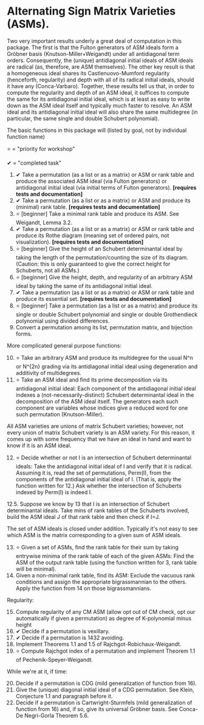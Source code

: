 # Alternating Sign Matrix Varieties (ASMs).

Two very important results underly a great deal of computation in this package.  The first is that the Fulton generators of ASM ideals form a Gröbner basis (Knutson-Miller+Weigandt) under all antidiagonal term orders.  Consequently, the (unique) antidiagonal initial ideals of ASM ideals are radical (as, therefore, are ASM themselves). The other key result is that a homogeneous ideal shares its Castlenuovo-Mumford regularity (henceforth, regularity) and depth with all of its radical initial ideals, should it have any (Conca-Varbaro).  Together, these results tell us that, in order to compute the regularity and depth of an ASM ideal, it suffices to compute the same for its antidiagonal initial ideal, which is at least as easy to write down as the ASM ideal itself and typically much faster to resolve. An ASM ideal and its antidiagonal initial ideal will also share the same multidegree (in particular, the same single and double Schubert polynomial).

The basic functions in this package will (listed by goal, not by individual function name) 

⭐ = "priority for workshop"

✔ = "completed task"

1. ✔ Take a permutation (as a list or as a matrix) or ASM or rank table and produce the associated ASM ideal (via Fulton generators) or antidiagonal initial ideal (via initial terms of Fulton generators). **[requires tests and documentation]**
2. ✔ Take a permutation (as a list or as a matrix) or ASM and produce its (minimal) rank table. **[requires tests and documentation]**
3. ⭐ [beginner] Take a minimal rank table and produce its ASM.  See Weigandt, Lemma 3.2.
4. ✔ Take a permutation (as a list or as a matrix) or ASM or rank table and produce its Rothe diagram (meaning set of ordered pairs, not visualization). **[requires tests and documentation]**
5. ⭐ [beginner] Give the height of an Schubert determinantal ideal by taking the length of the permutation/counting the size of its diagram. (Caution: this is only guaranteed to give the correct height for Schuberts, not all ASMs.)
6. ⭐ [beginner] Give the height, depth, and regularity of an arbitrary ASM ideal by taking the same of its antidiagonal initial ideal.
7. ✔ Take a permutation (as a list or as a matrix) or ASM or rank table and produce its essential set. **[requires tests and documentation]**
8. ⭐ [beginner] Take a permutation (as a list or as a matrix) and produce its single or double Schubert polynomial and single or double Grothendieck polynomial using divided differences.
9. Convert a permutation among its list, permutation matrix, and bijection forms.

More complicated general purpose functions:

10. ⭐ Take an arbitrary ASM and produce its multidegree for the usual N^n or N^{2n} grading via its antidiagonal initial ideal using degeneration and additivity of multidegrees.
11. ⭐ Take an ASM ideal and find its prime decomposition via its antidiagonal initial ideal: Each component of the antidiagonal initial ideal indexes a (not-necessarily-distinct) Schubert determinantal ideal in the decomposition of the ASM ideal itself.  The generators each such component are variables whose indices give a reduced word for one such permutation (Knutson-Miller).

All ASM varieties are unions of matrix Schubert varieties; however, not every union of matrix Schubert variety is an ASM variety.  For this reason, it comes up with some frequency that we have an ideal in hand and want to know if it is an ASM ideal.

12. ⭐ Decide whether or not I is an intersection of Schubert determinantal ideals: Take the antidiagonal initial ideal of I and verify that it is radical.  Assuming it is, read the set of permutations, Perm(I), from the components of the antidiagonal initial ideal of I.  (That is, apply the function written for 12.)  Ask whether the intersection of Schuberts indexed by Perm(I) is indeed I.

12.5. Suppose we know by 13 that I is an intersection of Schubert determinantal ideals.  Take mins of rank tables of the Schuberts involved, build the ASM ideal J of that rank table and then check if I=J.

The set of ASM ideals is closed under addition.  Typically it's not easy to see which ASM is the matrix corresponding to a given sum of ASM ideals.

13. ⭐ Given a set of ASMs, find the rank table for their sum by taking entrywise minima of the rank table of each of the given ASMs:  Find the ASM of the output rank table (using the function written for 3, rank table will be minimal).
14. Given a non-minimal rank table, find its ASM: Exclude the vacuous rank conditions and assign the appropriate bigrassmannian to the others.  Apply the function from 14 on those bigrassmannians.

Regularity:

15. Compute regularity of any CM ASM (allow opt out of CM check, opt our automatically if given a permutation) as degree of K-polynomial minus height
16. ✔ Decide if a permutation is vexillary.
17. ✔ Decide if a permutation is 1432 avoiding.
18. Implement Theorems 1.1 and 1.5 of Rajchgot-Robichaux-Weigandt.
19. ⭐ Compute Rajchgot index of a permutation and implement Theorem 1.1 of Pechenik-Speyer-Weigandt.

While we're at it, if time: 

20. Decide if a permutation is CDG (mild generalization of function from 16).
21. Give the (unique) diagonal initial ideal of a CDG permutation.  See Klein, Conjecture 1.1 and paragraph before it.
22. Decide if a permutation is Cartwright-Sturmfels (mild generalization of function from 16) and, if so, give its universal Gröbner basis.  See Conca-De Negri-Gorla Theorem 5.6.
